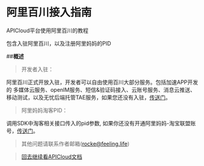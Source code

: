 # 阿里百川接入指南
APICloud平台使用阿里百川的教程

包含入驻阿里百川，以及注册阿里妈妈的PID

##**概述**

>开发者入驻：

阿里百川正式开放入驻，开发者可以自由使用百川大部分服务。包括加速APP开发的 多媒体云服务、openIM服务、短信&验证码接入、云账号服务、消息云推送、移动测试，以及无忧后端托管TAE服务，如果您还没有入驻，[传送门](http://baichuan.taobao.com/doc2/detail.htm?spm=a1z4f.7386797.0.0.dSJqxH&treeId=28&articleId=102565&docType=1)。


>阿里妈妈淘客PID：

调用SDK中淘客相关接口传入的pid参数, 如果你还没有开通阿里妈妈-淘宝联盟账号，[传送门](http://media.alimama.com/user/limit_status.htm?spm=0.0.0.0.sy9st4)。

>其他问题请联系作者邮箱(rocke@feeling.life)

>[回去继续看APICloud文档](http://docs.apicloud.com/端API/开放SDK/alibaichuan)
